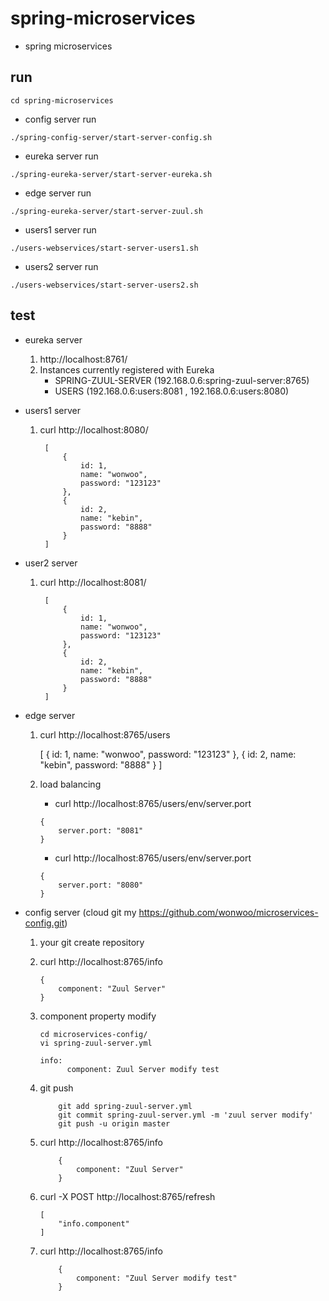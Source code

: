 # spring-microservices

* spring microservices

## run 
```
cd spring-microservices
```

* config server run

```
./spring-config-server/start-server-config.sh
```

* eureka server run

```
./spring-eureka-server/start-server-eureka.sh
```

* edge server run

```
./spring-eureka-server/start-server-zuul.sh
```

* users1 server run

```
./users-webservices/start-server-users1.sh
```

* users2 server run

```
./users-webservices/start-server-users2.sh
```

## test

* eureka server 
    1. http://localhost:8761/
    2. Instances currently registered with Eureka 
        - SPRING-ZUUL-SERVER (192.168.0.6:spring-zuul-server:8765)
        - USERS (192.168.0.6:users:8081 , 192.168.0.6:users:8080)

* users1 server
    1. curl http://localhost:8080/
        
            [
                {
                    id: 1,
                    name: "wonwoo",
                    password: "123123"
                },
                {
                    id: 2,
                    name: "kebin",
                    password: "8888"
                }
            ]
        
* user2 server
    1. curl http://localhost:8081/
        
            [
                {
                    id: 1,
                    name: "wonwoo",
                    password: "123123"
                },
                {
                    id: 2,
                    name: "kebin",
                    password: "8888"
                }
            ]
        

* edge server
    1. curl http://localhost:8765/users
        
        [
            {
                id: 1,
                name: "wonwoo",
                password: "123123"
            },
            {
                id: 2,
                name: "kebin",
                password: "8888"
            }
        ]
        
    2. load balancing
        * curl http://localhost:8765/users/env/server.port 
        
        ```
        {
            server.port: "8081"
        }
        ```
        * curl http://localhost:8765/users/env/server.port 
        
        ```
        {
            server.port: "8080"
        }
        ```

* config server (cloud git my https://github.com/wonwoo/microservices-config.git)
    1. your git create repository
    2. curl http://localhost:8765/info
        ```
        {
            component: "Zuul Server"
        }
        ```
    3. component property modify
        ```
        cd microservices-config/
        vi spring-zuul-server.yml 
        ```
        
        ```
        info:
              component: Zuul Server modify test
        ```
    4. git push 
   
        ```
            git add spring-zuul-server.yml 
            git commit spring-zuul-server.yml -m 'zuul server modify'
            git push -u origin master
        ```
    5. curl http://localhost:8765/info
        ```
            {
                component: "Zuul Server"
            }
        ```
    6. curl -X POST http://localhost:8765/refresh
        ```
        [
            "info.component"
        ]
        ```
    7. curl http://localhost:8765/info
        ```server.port
            {
                component: "Zuul Server modify test"
            }
        ```
